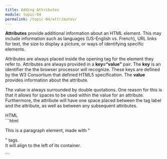 ```yaml
---
title: Adding Attributes
module: topic-04
permalink: /topic-04/attributes/
---
```


<div class="divider-heading"></div>

**Attributes** provide additional information about an HTML element. This may include information such as languages (US-English vs. French), URL links for text, the size to display a picture, or ways of identifying specific elements.

Attributes are always placed inside the opening tag for the element they refer to. Attributes are always provided in a **key=“value”** pair. The **key** is an identifier the the browser processor will recognize. These keys are defined by the W3 Consortium that defined HTML5 specification. The **value** provides information about the attribute.

The value is always surrounded by double quotations. One reason for this is that it allows for spaces to be used within the value for an attribute. Furthermore, the attribute will have one space placed between the tag label and the attribute, as well as between any subsequent attributes.

<div id="code-heading">HTML</div>
```html
<p align="left">This is a paragraph element, made with "<p>" tags.
<br/>
It will align to the left of its container.</p>
```
